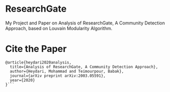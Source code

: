 # ResearchGate
My Project and Paper on Analysis of ResearchGate, A Community Detection Approach, based on Louvain Modularity Algorithm.
# Cite the Paper
```
@article{heydari2020analysis,
  title={Analysis of ResearchGate, A Community Detection Approach},
  author={Heydari, Mohammad and Teimourpour, Babak},
  journal={arXiv preprint arXiv:2003.05591},
  year={2020}
}```
